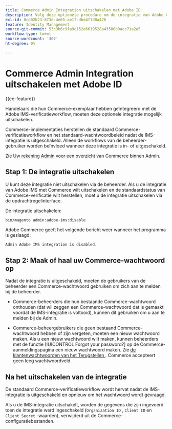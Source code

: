 ```yaml
---
title: Commerce Admin Integration uitschakelen met Adobe ID
description: Volg deze optionele procedure om de integratie van Adobe Commerce Admin met Adobe IMS uit te schakelen.
exl-id: 0cd02b23-873e-4e65-ae1f-dbe4f7d0a476
feature: Identity Management
source-git-commit: 53c3b6c9fa9c152e6619528a43580b0acc71a2a5
workflow-type: tm+mt
source-wordcount: '302'
ht-degree: 0%

---
```


# Commerce Admin Integration uitschakelen met Adobe ID

{{ee-feature}}

Handelaars die hun Commerce-exemplaar hebben geïntegreerd met de Adobe IMS-verificatieworkflow, moeten deze optionele integratie mogelijk uitschakelen.

Commerce-implementaties herstellen de standaard Commerce-verificatieworkflow en het standaard-wachtwoordbeleid nadat de IMS-integratie is uitgeschakeld. Alleen de workflows van de beheerder-gebruiker worden beïnvloed wanneer deze integratie is in- of uitgeschakeld.

Zie [ Uw rekening Admin ](https://experienceleague.adobe.com/docs/commerce-admin/start/admin/admin-signin.html) voor een overzicht van Commerce binnen Admin.

## Stap 1: De integratie uitschakelen

U kunt deze integratie niet uitschakelen via de beheerder. Als u de integratie van Adobe IMS met Commerce wilt uitschakelen en de standaardstatus van Commerce-verificatie wilt herstellen, moet u de integratie uitschakelen via de opdrachtregelinterface.

De integratie uitschakelen:

```bash
bin/magento admin:adobe-ims:disable
```

Adobe Commerce geeft het volgende bericht weer wanneer het programma is geslaagd:

```
Admin Adobe IMS integration is disabled.
```

## Stap 2: Maak of haal uw Commerce-wachtwoord op

Nadat de integratie is uitgeschakeld, moeten de gebruikers van de beheerder een Commerce-wachtwoord gebruiken om zich aan te melden bij de beheerder.

* Commerce-beheerders die hun bestaande Commerce-wachtwoord onthouden (dat wil zeggen een Commerce-wachtwoord dat is gemaakt voordat de IMS-integratie is voltooid), kunnen dit gebruiken om u aan te melden bij de Admin.

* Commerce-beheergebruikers die geen bestaand Commerce-wachtwoord hebben of zijn vergeten, moeten een nieuw wachtwoord maken. Als u een nieuw wachtwoord wilt maken, kunnen beheerders met de functie [!UICONTROL Forgot your password?] op de Commerce-aanmeldingspagina een nieuw wachtwoord maken. Zie [ de klantenwachtwoorden van het Terugstellen ](https://experienceleague.adobe.com/docs/commerce-admin/customers/customer-accounts/configure/password-reset.html). Commerce accepteert geen leeg wachtwoordveld.

## Na het uitschakelen van de integratie

De standaard Commerce-verificatieworkflow wordt hervat nadat de IMS-integratie is uitgeschakeld en opnieuw om het wachtwoord wordt gevraagd.

Als u de IMS-integratie uitschakelt, worden de gegevens die zijn ingevoerd toen de integratie werd ingeschakeld (`Organization ID` , `Client ID` en `Client Secret` -waarden), verwijderd uit de Commerce-configuratiebestanden.
